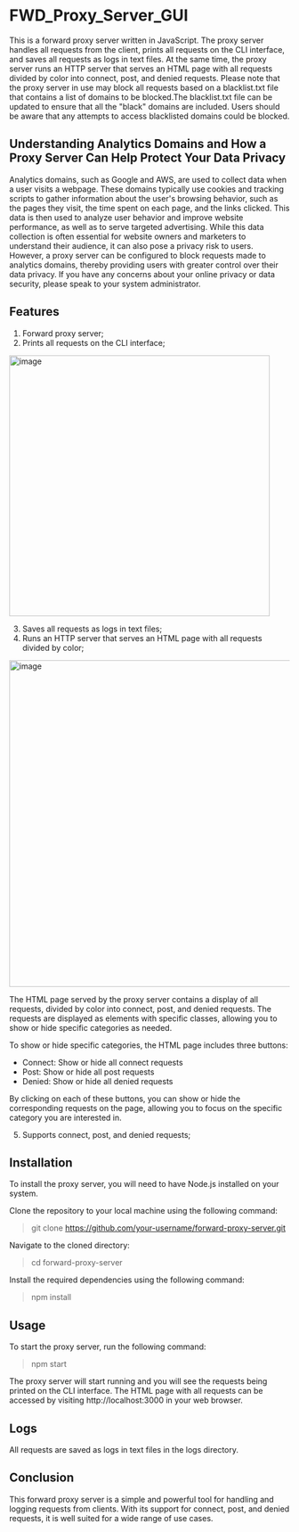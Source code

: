 # FWD_Proxy_Server_GUI
This is a forward proxy server written in JavaScript. The proxy server handles all requests from the client, prints all requests on the CLI interface, and saves all requests as logs in text files. At the same time, the proxy server runs an HTTP server that serves an HTML page with all requests divided by color into connect, post, and denied requests.
Please note that the proxy server in use may block all requests based on a blacklist.txt file that contains a list of domains to be blocked.The blacklist.txt file can be updated to ensure that all the "black" domains are included.
Users should be aware that any attempts to access blacklisted domains could be blocked.

## Understanding Analytics Domains and How a Proxy Server Can Help Protect Your Data Privacy

Analytics domains, such as Google and AWS, are used to collect data when a user visits a webpage. These domains typically use cookies and tracking scripts to gather information about the user's browsing behavior, such as the pages they visit, the time spent on each page, and the links clicked. This data is then used to analyze user behavior and improve website performance, as well as to serve targeted advertising. While this data collection is often essential for website owners and marketers to understand their audience, it can also pose a privacy risk to users. However, a proxy server can be configured to block requests made to analytics domains, thereby providing users with greater control over their data privacy. If you have any concerns about your online privacy or data security, please speak to your system administrator.

## Features

1. Forward proxy server;
2. Prints all requests on the CLI interface;

<img width="468" alt="image" src="https://user-images.githubusercontent.com/91114967/217781811-802a278f-117d-424c-9801-895ea37d84a0.png">

3. Saves all requests as logs in text files;
4. Runs an HTTP server that serves an HTML page with all requests divided by color;

<img width="586" alt="image" src="https://user-images.githubusercontent.com/91114967/217781991-15e54a0a-246c-493a-902a-f0b52885eb0f.png">

The HTML page served by the proxy server contains a display of all requests, divided by color into connect, post, and denied requests. The requests are displayed as elements with specific classes, allowing you to show or hide specific categories as needed.

  To show or hide specific categories, the HTML page includes three buttons:

  - Connect: Show or hide all connect requests
  - Post: Show or hide all post requests
  - Denied: Show or hide all denied requests

  By clicking on each of these buttons, you can show or hide the corresponding requests on the page, allowing you to focus on the specific category you are         interested in.

5. Supports connect, post, and denied requests;

## Installation

To install the proxy server, you will need to have Node.js installed on your system.

Clone the repository to your local machine using the following command:

> git clone https://github.com/your-username/forward-proxy-server.git

Navigate to the cloned directory:

> cd forward-proxy-server

Install the required dependencies using the following command:

> npm install

## Usage

To start the proxy server, run the following command:

> npm start

The proxy server will start running and you will see the requests being printed on the CLI interface. The HTML page with all requests can be accessed by visiting http://localhost:3000 in your web browser.

## Logs

All requests are saved as logs in text files in the logs directory.

## Conclusion

This forward proxy server is a simple and powerful tool for handling and logging requests from clients. With its support for connect, post, and denied requests, it is well suited for a wide range of use cases.

